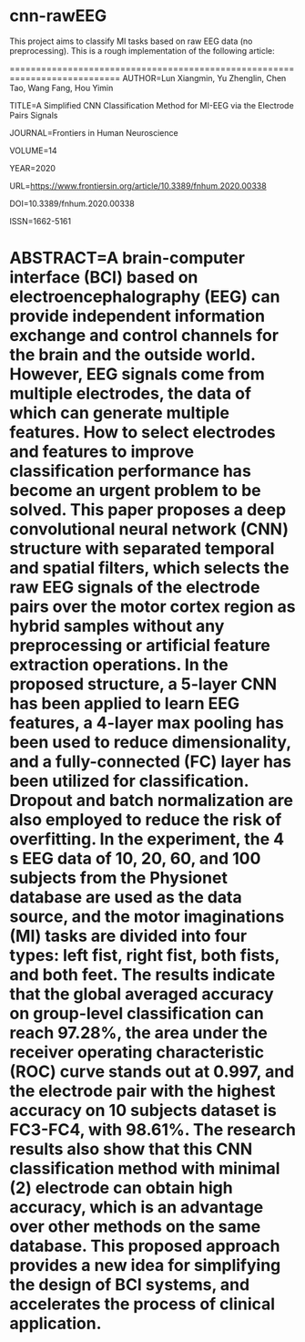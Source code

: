 # cnn-rawEEG

This project aims to classify MI tasks based on raw EEG data (no preprocessing).
This is a rough implementation of the following article:

===========================================================================
AUTHOR=Lun Xiangmin, Yu Zhenglin, Chen Tao, Wang Fang, Hou Yimin
	 
TITLE=A Simplified CNN Classification Method for MI-EEG via the Electrode Pairs Signals  
	
JOURNAL=Frontiers in Human Neuroscience     
	
VOLUME=14      
	
YEAR=2020   
		
URL=https://www.frontiersin.org/article/10.3389/fnhum.2020.00338     
	  
DOI=10.3389/fnhum.2020.00338    
	
ISSN=1662-5161   

ABSTRACT=A brain-computer interface (BCI) based on electroencephalography (EEG) can provide independent information exchange and control channels for the brain and the outside world. However, EEG signals come from multiple electrodes, the data of which can generate multiple features. How to select electrodes and features to improve classification performance has become an urgent problem to be solved. This paper proposes a deep convolutional neural network (CNN) structure with separated temporal and spatial filters, which selects the raw EEG signals of the electrode pairs over the motor cortex region as hybrid samples without any preprocessing or artificial feature extraction operations. In the proposed structure, a 5-layer CNN has been applied to learn EEG features, a 4-layer max pooling has been used to reduce dimensionality, and a fully-connected (FC) layer has been utilized for classification. Dropout and batch normalization are also employed to reduce the risk of overfitting. In the experiment, the 4 s EEG data of 10, 20, 60, and 100 subjects from the Physionet database are used as the data source, and the motor imaginations (MI) tasks are divided into four types: left fist, right fist, both fists, and both feet. The results indicate that the global averaged accuracy on group-level classification can reach 97.28%, the area under the receiver operating characteristic (ROC) curve stands out at 0.997, and the electrode pair with the highest accuracy on 10 subjects dataset is FC3-FC4, with 98.61%. The research results also show that this CNN classification method with minimal (2) electrode can obtain high accuracy, which is an advantage over other methods on the same database. This proposed approach provides a new idea for simplifying the design of BCI systems, and accelerates the process of clinical application.
===========================================================================
